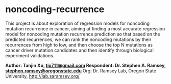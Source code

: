 # noncoding-recurrence

This project is about exploration of regression models for noncoding mutation recurrence in cancer, aiming at finding a most accurate regression model for noncoding mutation recurrence prediction so that based on the predicted recurrences, we can rank the noncoding mutations by their recurrences from high to low, and then choose the top N mutations as cancer driver mutation candidates and then identify through biological experiment validations. 


<b> Author: Tanjin Xu, tjx711@gmail.com </b>
<b> Respondent: Dr. Stephen A. Ramsey, stephen.ramsey@oregonstate.edu </b>
Org: Dr. Ramsey Lab, Oregon State University, http://lab.saramsey.org/

